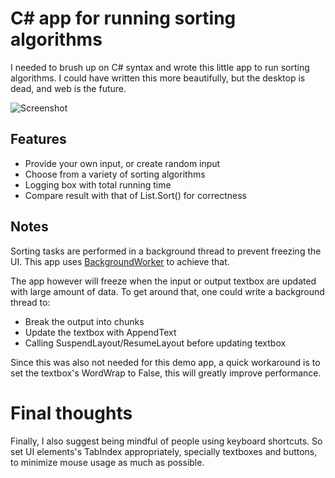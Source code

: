 C# app for running sorting algorithms
===========================================================

I needed to brush up on C# syntax and wrote this little app to run sorting algorithms. I could have written this more beautifully, but the desktop is dead, and web is the future. 

![Screenshot](https://cloud.githubusercontent.com/assets/4750097/17042325/8c8b6e72-4f61-11e6-8398-145e3be85a6b.PNG "Screenshot")

Features
--------
* Provide your own input, or create random input
* Choose from a variety of sorting algorithms
* Logging box with total running time
* Compare result with that of List.Sort() for correctness

Notes
----------

Sorting tasks are performed in a background thread to prevent freezing the UI. This app uses [BackgroundWorker](https://msdn.microsoft.com/en-us/library/system.componentmodel.backgroundworker(v=vs.110).aspx) to achieve that.

The app however will freeze when the input or output textbox are updated with large amount of data. To get around that, one could write a background thread to:

* Break the output into chunks
* Update the textbox with AppendText
* Calling SuspendLayout/ResumeLayout before updating textbox

Since this was also not needed for this demo app, a quick workaround is to set the textbox's WordWrap to False, this will greatly improve performance.

Final thoughts
==============

Finally, I also suggest being mindful of people using keyboard shortcuts. So set UI elements's TabIndex appropriately, specially textboxes and buttons, to minimize mouse usage as much as possible. 
